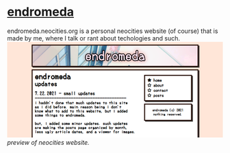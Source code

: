 # [endromeda](https://endromeda.neocities.org)
endromeda.neocities.org is a personal neocities website (of course)
that is made by me, where I talk or rant about techologies and such.
![preview of neocities](preview.png)
*preview of neocities website.*